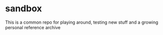 # sandbox
This is a common repo for playing around, testing new stuff and a growing personal reference archive